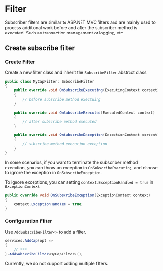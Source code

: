 # Filter

Subscriber filters are similar to ASP.NET MVC filters and are mainly used to process additional work before and after the subscriber method is executed. Such as transaction management or logging, etc.

## Create subscribe filter

### Create Filter

Create a new filter class and inherit the `SubscribeFilter` abstract class.

```C#
public class MyCapFilter: SubscribeFilter
{
    public override void OnSubscribeExecuting(ExecutingContext context)
    {
        // before subscribe method exectuing
    }

    public override void OnSubscribeExecuted(ExecutedContext context)
    {
        // after subscribe method executed
    }

    public override void OnSubscribeException(ExceptionContext context)
    {
        // subscribe method execution exception
    }
}
```

In some scenarios, if you want to terminate the subscriber method execution, you can throw an exception in `OnSubscribeExecuting`, and choose to ignore the exception in `OnSubscribeException`.

To ignore exceptions, you can setting `context.ExceptionHandled = true` in `ExceptionContext`


```C#
public override void OnSubscribeException(ExceptionContext context)
{
    context.ExceptionHandled = true;
}
```

### Configuration Filter

Use `AddSubscribeFilter<>` to add a filter.

```C#
services.AddCap(opt =>
{
    // ***
}.AddSubscribeFilter<MyCapFilter>();
```

Currently, we do not support adding multiple filters.
